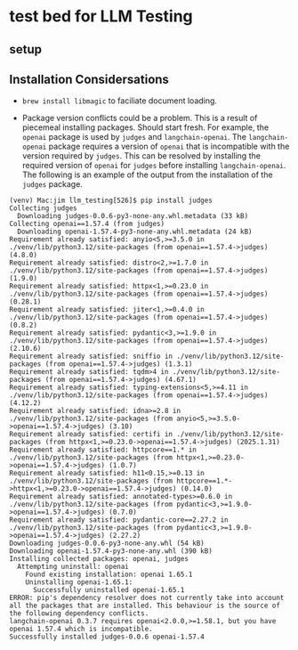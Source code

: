 # test bed for LLM Testing


## setup


## Installation Considersations

* `brew install libmagic` to faciliate document loading.

* Package version conflicts could be a problem.  This is a result of piecemeal installing packages.  Should start fresh.  For example, the `openai` package is used by `judges` and `langchain-openai`.  The `langchain-openai` package requires a version of `openai` that is incompatible with the version required by `judges`.  This can be resolved by installing the required version of `openai` for `judges` before installing `langchain-openai`.  The following is an example of the output from the installation of the `judges` package.
```text
(venv) Mac:jim llm_testing[526]$ pip install judges
Collecting judges
  Downloading judges-0.0.6-py3-none-any.whl.metadata (33 kB)
Collecting openai==1.57.4 (from judges)
  Downloading openai-1.57.4-py3-none-any.whl.metadata (24 kB)
Requirement already satisfied: anyio<5,>=3.5.0 in ./venv/lib/python3.12/site-packages (from openai==1.57.4->judges) (4.8.0)
Requirement already satisfied: distro<2,>=1.7.0 in ./venv/lib/python3.12/site-packages (from openai==1.57.4->judges) (1.9.0)
Requirement already satisfied: httpx<1,>=0.23.0 in ./venv/lib/python3.12/site-packages (from openai==1.57.4->judges) (0.28.1)
Requirement already satisfied: jiter<1,>=0.4.0 in ./venv/lib/python3.12/site-packages (from openai==1.57.4->judges) (0.8.2)
Requirement already satisfied: pydantic<3,>=1.9.0 in ./venv/lib/python3.12/site-packages (from openai==1.57.4->judges) (2.10.6)
Requirement already satisfied: sniffio in ./venv/lib/python3.12/site-packages (from openai==1.57.4->judges) (1.3.1)
Requirement already satisfied: tqdm>4 in ./venv/lib/python3.12/site-packages (from openai==1.57.4->judges) (4.67.1)
Requirement already satisfied: typing-extensions<5,>=4.11 in ./venv/lib/python3.12/site-packages (from openai==1.57.4->judges) (4.12.2)
Requirement already satisfied: idna>=2.8 in ./venv/lib/python3.12/site-packages (from anyio<5,>=3.5.0->openai==1.57.4->judges) (3.10)
Requirement already satisfied: certifi in ./venv/lib/python3.12/site-packages (from httpx<1,>=0.23.0->openai==1.57.4->judges) (2025.1.31)
Requirement already satisfied: httpcore==1.* in ./venv/lib/python3.12/site-packages (from httpx<1,>=0.23.0->openai==1.57.4->judges) (1.0.7)
Requirement already satisfied: h11<0.15,>=0.13 in ./venv/lib/python3.12/site-packages (from httpcore==1.*->httpx<1,>=0.23.0->openai==1.57.4->judges) (0.14.0)
Requirement already satisfied: annotated-types>=0.6.0 in ./venv/lib/python3.12/site-packages (from pydantic<3,>=1.9.0->openai==1.57.4->judges) (0.7.0)
Requirement already satisfied: pydantic-core==2.27.2 in ./venv/lib/python3.12/site-packages (from pydantic<3,>=1.9.0->openai==1.57.4->judges) (2.27.2)
Downloading judges-0.0.6-py3-none-any.whl (54 kB)
Downloading openai-1.57.4-py3-none-any.whl (390 kB)
Installing collected packages: openai, judges
  Attempting uninstall: openai
    Found existing installation: openai 1.65.1
    Uninstalling openai-1.65.1:
      Successfully uninstalled openai-1.65.1
ERROR: pip's dependency resolver does not currently take into account all the packages that are installed. This behaviour is the source of the following dependency conflicts.
langchain-openai 0.3.7 requires openai<2.0.0,>=1.58.1, but you have openai 1.57.4 which is incompatible.
Successfully installed judges-0.0.6 openai-1.57.4

```
